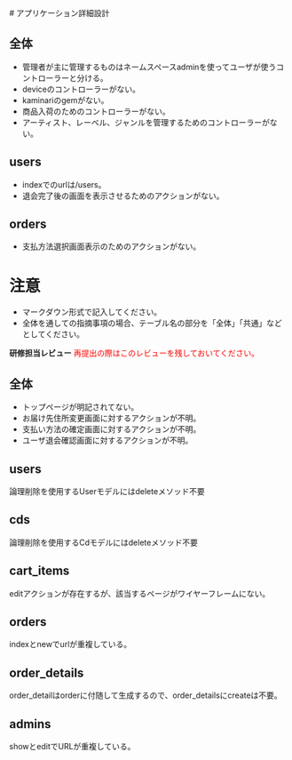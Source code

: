 ﻿﻿# アプリケーション詳細設計
## 全体
- 管理者が主に管理するものはネームスペースadminを使ってユーザが使うコントローラーと分ける。
- deviceのコントローラーがない。
- kaminariのgemがない。
- 商品入荷のためのコントローラーがない。
- アーティスト、レーベル、ジャンルを管理するためのコントローラーがない。

## users
- indexでのurlは/users。
- 退会完了後の画面を表示させるためのアクションがない。

## orders
- 支払方法選択画面表示のためのアクションがない。

# 注意
* マークダウン形式で記入してください。
* 全体を通しての指摘事項の場合、テーブル名の部分を「全体」「共通」などとしてください。


**研修担当レビュー**
<font color="Red">再提出の際はこのレビューを残しておいてください。</font>

## 全体
- トップページが明記されてない。
- お届け先住所変更画面に対するアクションが不明。
- 支払い方法の確定画面に対するアクションが不明。
- ユーザ退会確認画面に対するアクションが不明。

## users
論理削除を使用するUserモデルにはdeleteメソッド不要

## cds
論理削除を使用するCdモデルにはdeleteメソッド不要

## cart_items
editアクションが存在するが、該当するページがワイヤーフレームにない。

## orders
indexとnewでurlが重複している。

## order_details
order_detailはorderに付随して生成するので、order_detailsにcreateは不要。

## admins
showとeditでURLが重複している。

